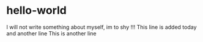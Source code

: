 # hello-world
I will not write something about myself, im to shy !!!
This line is added today 
and another line
This is another line

